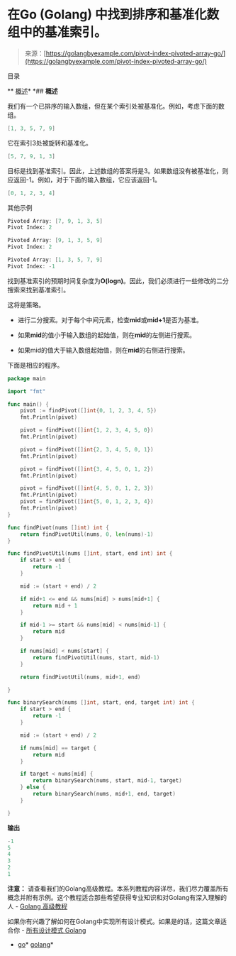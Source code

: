 <!--yml

分类：未分类

日期：2024-10-13 06:43:45

-->

# 在Go (Golang) 中找到排序和基准化数组中的基准索引。

> 来源：[https://golangbyexample.com/pivot-index-pivoted-array-go/](https://golangbyexample.com/pivot-index-pivoted-array-go/)

目录

**   [概述](#Overview "概述")*  *## **概述**

我们有一个已排序的输入数组，但在某个索引处被基准化。例如，考虑下面的数组。

```go
[1, 3, 5, 7, 9]
```

它在索引3处被旋转和基准化。

```go
[5, 7, 9, 1, 3]
```

目标是找到基准索引。因此，上述数组的答案将是3。如果数组没有被基准化，则应返回-1。例如，对于下面的输入数组，它应该返回-1。

```go
[0, 1, 2, 3, 4]
```

其他示例

```go
Pivoted Array: [7, 9, 1, 3, 5]
Pivot Index: 2

Pivoted Array: [9, 1, 3, 5, 9]
Pivot Index: 2

Pivoted Array: [1, 3, 5, 7, 9]
Pivot Index: -1
```

找到基准索引的预期时间复杂度为**O(logn)**。因此，我们必须进行一些修改的二分搜索来找到基准索引。

这将是策略。

+   进行二分搜索。对于每个中间元素，检查**mid**或**mid+1**是否为基准。

+   如果**mid**的值小于输入数组的起始值，则在**mid**的左侧进行搜索。

+   如果mid的值大于输入数组起始值，则在**mid**的右侧进行搜索。

下面是相应的程序。

```go
package main

import "fmt"

func main() {
	pivot := findPivot([]int{0, 1, 2, 3, 4, 5})
	fmt.Println(pivot)

	pivot = findPivot([]int{1, 2, 3, 4, 5, 0})
	fmt.Println(pivot)

	pivot = findPivot([]int{2, 3, 4, 5, 0, 1})
	fmt.Println(pivot)

	pivot = findPivot([]int{3, 4, 5, 0, 1, 2})
	fmt.Println(pivot)

	pivot = findPivot([]int{4, 5, 0, 1, 2, 3})
	fmt.Println(pivot)
	pivot = findPivot([]int{5, 0, 1, 2, 3, 4})
	fmt.Println(pivot)
}

func findPivot(nums []int) int {
	return findPivotUtil(nums, 0, len(nums)-1)
}

func findPivotUtil(nums []int, start, end int) int {
	if start > end {
		return -1
	}

	mid := (start + end) / 2

	if mid+1 <= end && nums[mid] > nums[mid+1] {
		return mid + 1
	}

	if mid-1 >= start && nums[mid] < nums[mid-1] {
		return mid
	}

	if nums[mid] < nums[start] {
		return findPivotUtil(nums, start, mid-1)
	}

	return findPivotUtil(nums, mid+1, end)

}

func binarySearch(nums []int, start, end, target int) int {
	if start > end {
		return -1
	}

	mid := (start + end) / 2

	if nums[mid] == target {
		return mid
	}

	if target < nums[mid] {
		return binarySearch(nums, start, mid-1, target)
	} else {
		return binarySearch(nums, mid+1, end, target)
	}

}
```

**输出**

```go
-1
5
4
3
2
1
```

**注意：** 请查看我们的Golang高级教程。本系列教程内容详尽，我们尽力覆盖所有概念并附有示例。这个教程适合那些希望获得专业知识和对Golang有深入理解的人 - [Golang 高级教程](https://golangbyexample.com/golang-comprehensive-tutorial/)

如果你有兴趣了解如何在Golang中实现所有设计模式。如果是的话，这篇文章适合你 - [所有设计模式 Golang](https://golangbyexample.com/all-design-patterns-golang/)

+   [go](https://golangbyexample.com/tag/go/)*   [golang](https://golangbyexample.com/tag/golang/)*

